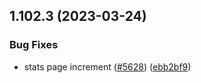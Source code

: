 ## 1.102.3 (2023-03-24)


### Bug Fixes

* stats page increment ([#5628](https://github.com/EddieHubCommunity/LinkFree/issues/5628)) ([ebb2bf9](https://github.com/EddieHubCommunity/LinkFree/commit/ebb2bf989237f040bcdd0be6dcc4911f2552c912))



